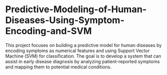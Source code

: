 # Predictive-Modeling-of-Human-Diseases-Using-Symptom-Encoding-and-SVM

This project focuses on building a predictive model for human diseases by encoding symptoms as numerical features and using Support Vector Machine (SVM) for classification. The goal is to develop a system that can assist in early disease diagnosis by analyzing patient-reported symptoms and mapping them to potential medical conditions.
